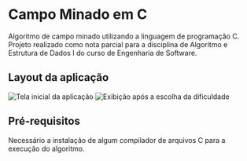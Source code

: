 # Campo Minado em C
Algoritmo de campo minado utilizando a linguagem de programação C. Projeto realizado como nota parcial para a disciplina de Algoritmo e Estrutura de Dados I do curso de Engenharia de Software.

## Layout da aplicação
![Tela inicial da aplicação](https://github.com/user-attachments/assets/097091ee-8b0f-419b-9587-94d09705292c)
![Exibição após a escolha da dificuldade](https://github.com/user-attachments/assets/dfd2b5a5-46ec-4f83-8dd3-1aec972a8bee)

## Pré-requisitos
Necessário a instalação de algum compilador de arquivos C para a execução do algoritmo.
